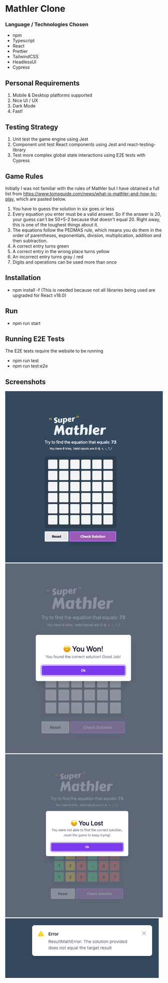 # Mathler Clone

### Language / Technologies Chosen

- npm
- Typescript
- React
- Prettier
- TailwindCSS
- HeadlessUI
- Cypress

## Personal Requirements

1. Mobile & Desktop platforms supported
2. Nice UI / UX
3. Dark Mode
4. Fast!

## Testing Strategy

1. Unit test the game engine using Jest
2. Component unit test React components using Jest and react-testing-library
3. Test more complex global state interactions using E2E tests with Cypress

## Game Rules

Initially I was not familiar with the rules of Mathler but I have obtained a full list from https://www.tomsguide.com/news/what-is-mathler-and-how-to-play, which are pasted below.

1. You have to guess the solution in six goes or less
2. Every equation you enter must be a valid answer. So if the answer is 20, your guess can't be 50+5-2 because that doesn't equal 20. Right away, this is one of the toughest things about it.
3. The equations follow the PEDMAS rule, which means you do them in the order of parentheses, exponentials, division, multiplication, addition and then subtraction.
4. A correct entry turns green
5. A correct entry in the wrong place turns yellow
6. An incorrect entry turns gray / red
7. Digits and operations can be used more than once

## Installation

- npm install -f (This is needed because not all libraries being used are upgraded for React v18.0)

## Run

- npm run start

## Running E2E Tests

The E2E tests require the website to be running

- npm run test
- npm run test:e2e

## Screenshots

![Fresh Screenshot](/screenshots/screenshot-fresh.png)
![Win Screen Screenshot](/screenshots/screenshot-win-screen.png)
![Loss Screen Screenshot](/screenshots/screenshot-loss-screen.png)
![Alert Bubble Screenshot](/screenshots/screenshot-alert-bubble.png)
